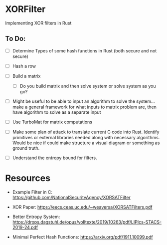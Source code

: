 # XORFilter
Implementing XOR filters in Rust

## To Do: 

- [ ] Determine Types of some hash functions in Rust (both secure and not secure)
- [ ] Hash a row
- [ ] Build a matrix 
  - [ ] Do you build matrix and then solve system or solve system as you go?
- [ ] Might be useful to be able to input an algorithm to solve the system... make a general framework for what inputs to matrix problem are, then have algorithm to solve as a separate input
- [ ] Use TurboMat for matrix computations

- [ ] Make some plan of attack to translate current C code into Rust. Identify primitives or external libraries needed along with necessary algorithms. Would be nice if could make structure a visual diagram or something as ground truth.

- [ ] Understand the entropy bound for filters.

# Resources

* Example Filter in C: https://github.com/NationalSecurityAgency/XORSATFilter

* XOR Paper: https://eecs.ceas.uc.edu/~weaversa/XORSATFilters.pdf

* Better Entropy System: https://drops.dagstuhl.de/opus/volltexte/2019/10263/pdf/LIPIcs-STACS-2019-24.pdf

* Minimal Perfect Hash Functions: https://arxiv.org/pdf/1911.10099.pdf
